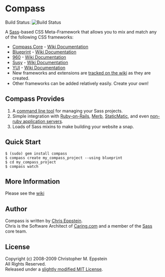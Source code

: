 # Compass

Build Status: ![Build Status](https://secure.travis-ci.org/chriseppstein/compass.png)

A [Sass][sass]-based CSS Meta-Framework that allows you to mix and match any of the following CSS frameworks:

- [Compass Core][compass_core_website] - [Wiki Documentation][compass_core_wiki]
- [Blueprint][blueprint_website] - [Wiki Documentation][bleuprint_wiki]
- [960][ninesixty_website] - [Wiki Documentation][ninesixty_wiki]
- [Susy][susy_website] - [Wiki Documentation][susy_wiki]
- [YUI][yui_website] - [Wiki Documentation][yui_wiki]
- New frameworks and extensions are [tracked on the wiki][plugins_wiki] as they are created.
- Other frameworks can be added relatively easily. Create your own!

## Compass Provides

1. A [command line tool][command_line_wiki] for managing your Sass projects.
2. Simple integration with [Ruby-on-Rails][ruby_on_rails_wiki], [Merb][merb_wiki], [StaticMatic][static_matic_wiki], and even [non-ruby application servers][command_line_wiki].
3. Loads of Sass mixins to make building your website a snap.

## Quick Start

    $ (sudo) gem install compass
    $ compass create my_compass_project --using blueprint
    $ cd my_compass_project
    $ compass watch

## More Information
Please see the [wiki][wiki]

## Author
Compass is written by [Chris Eppstein][chris_eppstein].<br>
Chris is the Software Architect of [Caring.com][caring.com] and a member of the [Sass][sass] core team.

## License
Copyright (c) 2008-2009 Christopher M. Eppstein<br>
All Rights Reserved.<br>
Released under a [slightly modified MIT License][license].

[sass]: http://sass-lang.com/ "Syntactically Awesome StyleSheets"
[compass_core_website]: http://github.com/chriseppstein/compass/tree/master/frameworks/compass
[compass_core_wiki]: http://github.com/chriseppstein/compass/wikis/compass-core-documentation
[blueprint_website]: http://blueprintcss.org/
[bleuprint_wiki]: http://github.com/chriseppstein/compass/wikis/blueprint-documentation
[yui_website]: http://developer.yahoo.com/yui/grids/
[yui_wiki]: http://github.com/chriseppstein/compass/wikis/yui-documentation
[plugins_wiki]: http://github.com/chriseppstein/compass/wikis/compass-plugins
[ninesixty_website]: http://960.gs/
[ninesixty_wiki]: http://github.com/chriseppstein/compass/wikis/960gs-documentation
[command_line_wiki]: http://wiki.github.com/chriseppstein/compass/command-line-tool
[wiki]: http://github.com/chriseppstein/compass/wikis/home
[ruby_on_rails_wiki]: http://wiki.github.com/chriseppstein/compass/ruby-on-rails-integration
[merb_wiki]: http://wiki.github.com/chriseppstein/compass/merb-integration
[static_matic_wiki]: http://wiki.github.com/chriseppstein/compass/staticmatic-integration
[chris_eppstein]: http://chriseppstein.github.com
[caring.com]: http://www.caring.com/ "Senior Care Resources"
[license]: http://github.com/chriseppstein/compass/tree/master/LICENSE.markdown
[susy_website]: http://www.oddbird.net/susy/
[susy_wiki]: http://github.com/chriseppstein/compass/wikis/susy-documentation 